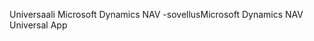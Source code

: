 <span data-ttu-id="386e5-101">Universaali Microsoft Dynamics NAV -sovellus</span><span class="sxs-lookup"><span data-stu-id="386e5-101">Microsoft Dynamics NAV Universal App</span></span>